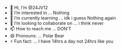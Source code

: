 - 👋 Hi, I’m @24JV12
- 👀 I’m interested in ... Nothing
- 🌱 I’m currently learning ... idk i guess Nothing again
- 💞️ I’m looking to collaborate on ... i think never
- 📫 How to reach me ... DON'T
- 😄 Pronouns: ... Polar Bear
- ⚡ Fun fact: ... I have 14hrs a day not 24hrs like you
